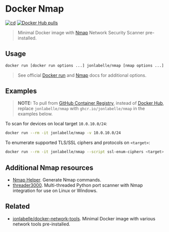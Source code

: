 # Docker Nmap

[![cd](https://github.com/jonlabelle/docker-nmap/actions/workflows/cd.yml/badge.svg)](https://github.com/jonlabelle/docker-nmap/actions/workflows/cd.yml)
[![Docker Hub pulls](https://img.shields.io/docker/pulls/jonlabelle/nmap.svg?label=docker%20hub%20pulls)][dockerhub]

> Minimal Docker image with [Nmap](https://nmap.org/) Network Security Scanner pre-installed.

## Usage

```bash
docker run [docker run options ...] jonlabelle/nmap [nmap options ...] <nmap target(s)>
```

> See official [Docker run](https://docs.docker.com/engine/reference/commandline/run/#options) and [Nmap](https://nmap.org/book/man-briefoptions.html) docs for additional options.

## Examples

> **NOTE:** To pull from [GitHub Container Registry], instead of [Docker Hub],
> replace `jonlabelle/nmap` with `ghcr.io/jonlabelle/nmap` in the examples
> below.

To scan for devices on local target `10.0.10.0/24`:

```bash
docker run --rm -it jonlabelle/nmap -v 10.0.10.0/24
```

To enumerate supported TLS/SSL ciphers and protocols on `<target>`:

```bash
docker run --rm -it jonlabelle/nmap --script ssl-enum-ciphers <target> -p 443
```

## Additional Nmap resources

- [Nmap Helper](https://competent-goldberg-e5eefe.netlify.app). Generate Nmap commands.
- [threader3000](https://github.com/dievus/threader3000). Multi-threaded Python port scanner with Nmap integration for use on Linux or Windows.

## Related

- [jonlabelle/docker-network-tools](https://github.com/jonlabelle/docker-network-tools). Minimal Docker image with various network tools pre-installed.

[dockerhub]: https://hub.docker.com/r/jonlabelle/nmap
[Docker Hub]: https://hub.docker.com/r/jonlabelle/nmap
[GitHub Container Registry]: https://github.com/users/jonlabelle/packages/container/package/nmap
